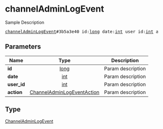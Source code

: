 # channelAdminLogEvent

Sample Description

<pre>
<a href="../constructor/channelAdminLogEvent.md">channelAdminLogEvent</a>#3b5a3e40 id:<a href="../type/long.md">long</a> date:<a href="../type/int.md">int</a> user_id:<a href="../type/int.md">int</a> action:<a href="../type/ChannelAdminLogEventAction.md">ChannelAdminLogEventAction</a> = <a href="../type/ChannelAdminLogEvent.md">ChannelAdminLogEvent</a>;
</pre>
## Parameters

| Name | Type | Description |
|------|:----:|-------------|
| **id** | <a href="../type/long.md">long</a> | Param description |
| **date** | <a href="../type/int.md">int</a> | Param description |
| **user_id** | <a href="../type/int.md">int</a> | Param description |
| **action** | <a href="../type/ChannelAdminLogEventAction.md">ChannelAdminLogEventAction</a> | Param description |

## Type

<a href="../type/ChannelAdminLogEvent.md">ChannelAdminLogEvent</a>
